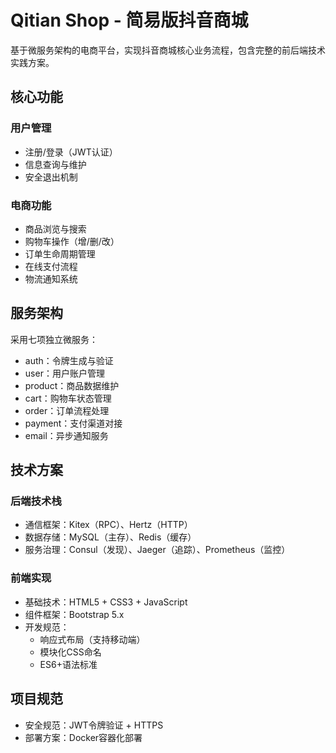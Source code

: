 # Qitian Shop - 简易版抖音商城

基于微服务架构的电商平台，实现抖音商城核心业务流程，包含完整的前后端技术实践方案。

## 核心功能
### 用户管理
- 注册/登录（JWT认证）
- 信息查询与维护
- 安全退出机制

### 电商功能
- 商品浏览与搜索
- 购物车操作（增/删/改）
- 订单生命周期管理
- 在线支付流程
- 物流通知系统

## 服务架构
采用七项独立微服务：
- auth：令牌生成与验证
- user：用户账户管理
- product：商品数据维护
- cart：购物车状态管理
- order：订单流程处理
- payment：支付渠道对接
- email：异步通知服务

## 技术方案
### 后端技术栈
- 通信框架：Kitex（RPC）、Hertz（HTTP）
- 数据存储：MySQL（主存）、Redis（缓存）
- 服务治理：Consul（发现）、Jaeger（追踪）、Prometheus（监控）

### 前端实现
- 基础技术：HTML5 + CSS3 + JavaScript
- 组件框架：Bootstrap 5.x
- 开发规范：
  - 响应式布局（支持移动端）
  - 模块化CSS命名
  - ES6+语法标准

## 项目规范
- 安全规范：JWT令牌验证 + HTTPS
- 部署方案：Docker容器化部署
